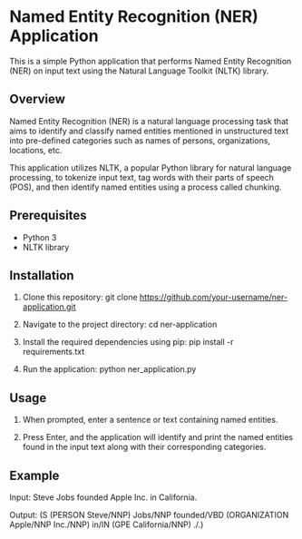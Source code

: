 # Named Entity Recognition (NER) Application

This is a simple Python application that performs Named Entity Recognition (NER) on input text using the Natural Language Toolkit (NLTK) library.

## Overview

Named Entity Recognition (NER) is a natural language processing task that aims to identify and classify named entities mentioned in unstructured text into pre-defined categories such as names of persons, organizations, locations, etc.

This application utilizes NLTK, a popular Python library for natural language processing, to tokenize input text, tag words with their parts of speech (POS), and then identify named entities using a process called chunking.

## Prerequisites

- Python 3
- NLTK library

## Installation

1. Clone this repository:
git clone https://github.com/your-username/ner-application.git


2. Navigate to the project directory:
cd ner-application



3. Install the required dependencies using pip:
pip install -r requirements.txt



4. Run the application:
python ner_application.py



## Usage

1. When prompted, enter a sentence or text containing named entities.

2. Press Enter, and the application will identify and print the named entities found in the input text along with their corresponding categories.

## Example

Input:
Steve Jobs founded Apple Inc. in California.


Output:
(S
(PERSON Steve/NNP)
Jobs/NNP
founded/VBD
(ORGANIZATION Apple/NNP Inc./NNP)
in/IN
(GPE California/NNP)
./.)